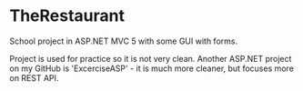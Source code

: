# TheRestaurant
School project in ASP.NET MVC 5 with some GUI with forms.

Project is used for practice so it is not very clean. Another ASP.NET project on my GitHub is 'ExcerciseASP' - it is much more cleaner, but focuses more on REST API.
